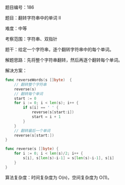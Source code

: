 题目编号：186

题目：翻转字符串中的单词 II

难度：中等

考察范围：字符串、双指针

题干：给定一个字符串，逐个翻转字符串中的每个单词。

解题思路：先将整个字符串翻转，然后再逐个翻转每个单词。

解决方案：

```go
func reverseWords(s []byte)  {
    // 翻转整个字符串
    reverse(s)
    // 翻转每个单词
    start := 0
    for i := 0; i < len(s); i++ {
        if s[i] == ' ' {
            reverse(s[start:i])
            start = i + 1
        }
    }
    // 翻转最后一个单词
    reverse(s[start:])
}

func reverse(s []byte) {
    for i := 0; i < len(s)/2; i++ {
        s[i], s[len(s)-i-1] = s[len(s)-i-1], s[i]
    }
}
```

算法复杂度：时间复杂度为 O(n)，空间复杂度为 O(1)。